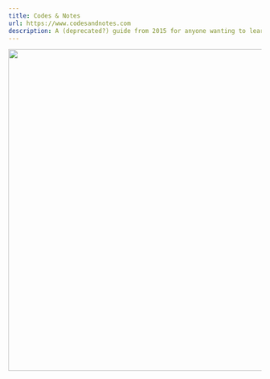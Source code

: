 ```yaml
---
title: Codes & Notes
url: https://www.codesandnotes.com
description: A (deprecated?) guide from 2015 for anyone wanting to learn more about web development. A no-longer work-in-progress collection of my personal codes and notes.
---
```


<img loading="lazy" src="/assets/codesandnotes.jpg" alt="" width="640">

